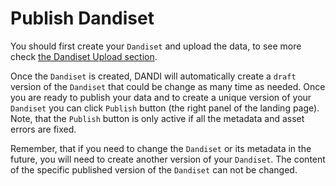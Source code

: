 # Publish Dandiset

You should first create your `Dandiset` and upload the data, to see more check [the Dandiset Upload section](./14_upload.md).

Once the `Dandiset` is created, DANDI will automatically create a `draft` version of the `Dandiset` that could be change as many time as needed. Once you are ready to publish your data and to create a unique version of your `Dandiset` you can click `Publish` button (the right panel of the landing page). Note, that the `Publish` button is only active if all the metadata and asset errors are fixed.

Remember, that if you need to change the `Dandiset` or its metadata in the future, you will need to create another version of your `Dandiset`. The content of the specific published version of the `Dandiset` can not be changed.

